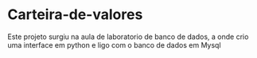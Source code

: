 # Carteira-de-valores
Este projeto surgiu na aula de laboratorio de banco de dados, a onde crio uma interface em python e ligo com o banco de dados em Mysql
